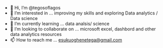 - 👋 Hi, I’m @tegosoflagos
- 👀 I’m interested in ... improving my skills and exploring Data analytics / Data science
- 🌱 I’m currently learning ... data analsis/ science
- 💞️ I’m looking to collaborate on ... microsoft excel, dashbord and other data analytics resources
- 📫 How to reach me ... esukuoghenetega@gmail.com

<!---
tegosoflagos/tegosoflagos is a ✨ special ✨ repository because its `README.md` (this file) appears on your GitHub profile.
You can click the Preview link to take a look at your changes.
--->
